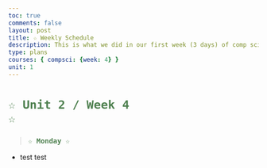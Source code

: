 ```yaml
---
toc: true
comments: false
layout: post
title: ☆ Weekly Schedule
description: This is what we did in our first week (3 days) of comp sci
type: plans
courses: { compsci: {week: 4} }
unit: 1
---
```

 
# <code style="color: #4e804f">☆ Unit 2 / Week 4 ☆</code>

> ### <code style="color:#4e804f;">☆ Monday ☆</code>
- test test